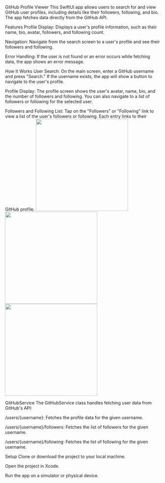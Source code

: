 GitHub Profile Viewer
This SwiftUI app allows users to search for and view GitHub user profiles, including details like their followers, following, and bio. The app fetches data directly from the GitHub API.

Features
Profile Display: Displays a user's profile information, such as their name, bio, avatar, followers, and following count.

Navigation: Navigate from the search screen to a user's profile and see their followers and following.

Error Handling: If the user is not found or an error occurs while fetching data, the app shows an error message.

How It Works
User Search: On the main screen, enter a GitHub username and press "Search." If the username exists, the app will show a button to navigate to the user's profile.

Profile Display: The profile screen shows the user's avatar, name, bio, and the number of followers and following. You can also navigate to a list of followers or following for the selected user.

Followers and Following List: Tap on the "Followers" or "Following" link to view a list of the user's followers or following. Each entry links to their GitHub profile.
<img src="https://github.com/user-attachments/assets/6b01f135-676c-4a89-a058-51380a07daee" width="300">
<img src="https://github.com/user-attachments/assets/e4318169-0be6-4b76-bd56-ec06e2239221" width="300">
<img src="https://github.com/user-attachments/assets/a65ac8e4-8ce7-45fc-ace8-5b1e3fa14bea" width="300">


GitHubService
The GitHubService class handles fetching user data from GitHub's API:

/users/{username}: Fetches the profile data for the given username.

/users/{username}/followers: Fetches the list of followers for the given username.

/users/{username}/following: Fetches the list of following for the given username.

Setup
Clone or download the project to your local machine.

Open the project in Xcode.

Run the app on a simulator or physical device.
